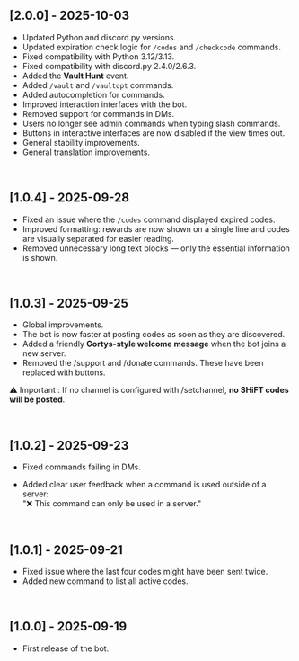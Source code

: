 ## [2.0.0] - 2025-10-03

- Updated Python and discord.py versions.  
- Updated expiration check logic for `/codes` and `/checkcode` commands.
- Fixed compatibility with Python 3.12/3.13.  
- Fixed compatibility with discord.py 2.4.0/2.6.3.
- Added the **Vault Hunt** event.  
- Added `/vault` and `/vaultopt` commands.  
- Added autocompletion for commands.
- Improved interaction interfaces with the bot.  
- Removed support for commands in DMs.
- Users no longer see admin commands when typing slash commands.  
- Buttons in interactive interfaces are now disabled if the view times out.  
- General stability improvements.  
- General translation improvements.  

<br>

## [1.0.4] - 2025-09-28

- Fixed an issue where the `/codes` command displayed expired codes.  
- Improved formatting: rewards are now shown on a single line and codes are visually separated for easier reading.  
- Removed unnecessary long text blocks — only the essential information is shown. 

<br>

## [1.0.3] - 2025-09-25

- Global improvements.
- The bot is now faster at posting codes as soon as they are discovered.
- Added a friendly **Gortys-style welcome message** when the bot joins a new server.
- Removed the /support and /donate commands. These have been replaced with buttons.

⚠️ Important : If no channel is configured with /setchannel, **no SHiFT codes will be posted**.  

<br>

## [1.0.2] - 2025-09-23

  - Fixed commands failing in DMs.
  
  - Added clear user feedback when a command is used outside of a server:<br>
  "❌ This command can only be used in a server."

<br>

## [1.0.1] - 2025-09-21

- Fixed issue where the last four codes might have been sent twice.
- Added new command to list all active codes.

<br>

## [1.0.0] - 2025-09-19
- First release of the bot.
